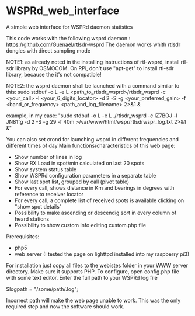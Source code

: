 # WSPRd_web_interface
A simple web interface for WSPRd daemon statistics

This code works  with the following wsprd daemon : https://github.com/Guenael/rtlsdr-wsprd
The daemon works whith rtlsdr dongles with direct sampling mode

NOTE1: as already noted in the installing instructions of rtl-wsprd, install rtl-sdr library by OSMOCOM. On RPi, don't use "apt-get" to install rtl-sdr library, because the it's not compatible!

NOTE2: the wsprd daemon shall be launched with a command similar to this:
sudo stdbuf -o L -e L <path_to_rtlsdr_wsprd>/rtlsdr_wsprd -c <your_call> -l <your_6_digits_locator> -d 2 -S -g <your_preferred_gain> -f <band_or_frequency> <path_and_log_filename> 2>&1 &

example, in my case: "sudo stdbuf -o L -e L ./rtlsdr_wsprd -c IZ7BOJ -l JN81fg -d 2 -S -g 29 -f 40m >/var/www/html/wspr/rtlsdrwspr_log.txt 2>&1 &"

You can also set crond for launching wsprd in different frequencies and different times of day
Main functions/characteristics of this web page:

- Show number of lines in log
- Show RX Load in spot/min calculated on last 20 spots
- Show system status table
- Show WSPRd configuration parameters in a separate table
- Show last spot list, grouped by call (pivot table)
- For every call, shows distance in Km and bearings in degrees with reference to receiver locator
- For every call, a complete list of received spots is available clicking on "show spot details"
- Possibility to make ascending or descendig sort in every column of heard stations
- Possibility to show custom info editing custom.php file

Prerequisites:
- php5
- web server (I tested the page on lighttpd installed into my raspberry pi3)

For installation just copy all files to the webistes folder in your WWW server directory. Make sure it supports PHP.
To configure, open config.php file with some text editor.
Enter the full path to your WSPRd log file

$logpath = "/some/path/<filename>.log";

Incorrect path will make the web page unable to work.
This was the only required step and now the software should work.

